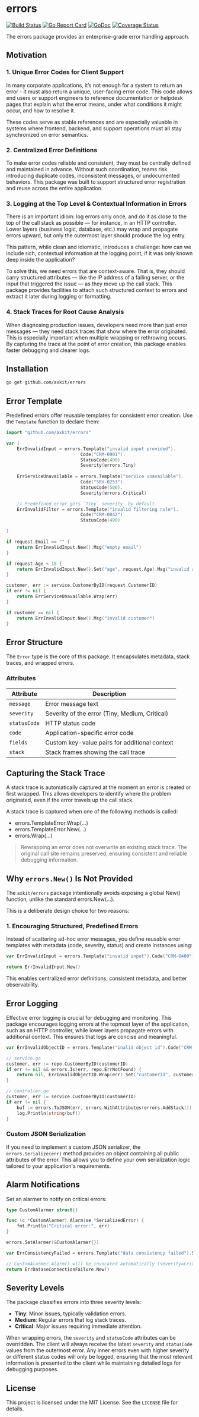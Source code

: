 # errors

[![Build Status](https://github.com/axkit/errors/actions/workflows/go.yml/badge.svg)](https://github.com/axkit/errors/actions)
[![Go Report Card](https://goreportcard.com/badge/github.com/axkit/errors)](https://goreportcard.com/report/github.com/axkit/errors)
[![GoDoc](https://pkg.go.dev/badge/github.com/axkit/errors)](https://pkg.go.dev/github.com/axkit/errors)
[![Coverage Status](https://coveralls.io/repos/github/axkit/errors/badge.svg?branch=master)](https://coveralls.io/github/axkit/errors?branch=master)

The errors package provides an enterprise-grade error handling approach.

## Motivation

### 1. Unique Error Codes for Client Support

In many corporate applications, it’s not enough for a system to return an error - it must also return a unique, user-facing error code. This code allows end users or support engineers to reference documentation or helpdesk pages that explain what the error means, under what conditions it might occur, and how to resolve it.

These codes serve as stable references and are especially valuable in systems where frontend, backend, and support operations must all stay synchronized on error semantics.

### 2. Centralized Error Definitions

To make error codes reliable and consistent, they must be centrally defined and maintained in advance. Without such coordination, teams risk introducing duplicate codes, inconsistent messages, or undocumented behaviors. This package was built to support structured error registration and reuse across the entire application.

### 3. Logging at the Top Level & Contextual Information in Errors

There is an important idiom: log errors only once, and do it as close to the top of the call stack as possible — for instance, in an HTTP controller. Lower layers (business logic, database, etc.) may wrap and propagate errors upward, but only the outermost layer should produce the log entry.

This pattern, while clean and idiomatic, introduces a challenge: how can we include rich, contextual information at the logging point, if it was only known deep inside the application?

To solve this, we need errors that are context-aware. That is, they should carry structured attributes — like the IP address of a failing server, or the input that triggered the issue — as they move up the call stack. This package provides facilities to attach such structured context to errors and extract it later during logging or formatting.

### 4. Stack Traces for Root Cause Analysis

When diagnosing production issues, developers need more than just error messages — they need stack traces that show where the error originated. This is especially important when multiple wrapping or rethrowing occurs. By capturing the trace at the point of error creation, this package enables faster debugging and clearer logs.

## Installation

```bash
go get github.com/axkit/errors
```

## Error Template

Predefined errors offer reusable templates for consistent error creation. Use the `Template` function to declare them:

```go
import "github.com/axkit/errors"

var (
	ErrInvalidInput = errors.Template("invalid input provided").
							Code("CRM-0901").
							StatusCode(400).
							Severity(errors.Tiny)
    
	ErrServiceUnavailable = errors.Template("service unavailable").
							Code("SRV-0253").
							StatusCode(500).
							Severity(errors.Critical)

	// Predefined error gets `Tiny` severity  by default.
	ErrInvalidFilter = errors.Template("invalid filtering rule").
							Code("CRM-0042").
							StatusCode(400)

)

if request.Email == "" {
	return ErrInvalidInput.New().Msg("empty email")
}

if request.Age < 18 {
	return ErrInvalidInput.New().Set("age", request.Age).Msg("invalid age")
}

customer, err := service.CustomerByID(request.CustomerID)
if err != nil {
	return ErrServiceUnavailable.Wrap(err)
}

if customer == nil {
	return ErrInvalidInput.New().Msg("invalid customer")
}

```

## Error Structure

The `Error` type is the core of this package. It encapsulates metadata, stack traces, and wrapped errors.

### Attributes
| Attribute   | Description                                     |
|-------------|-------------------------------------------------|
| `message`   | Error message text                             |
| `severity`  | Severity of the error (Tiny, Medium, Critical) |
| `statusCode`| HTTP status code                               |
| `code`      | Application-specific error code                |
| `fields`    | Custom key-value pairs for additional context  |
| `stack`     | Stack frames showing the call trace            |

## Capturing the Stack Trace

A stack trace is automatically captured at the moment an error is created or first wrapped. This allows developers to identify where the problem originated, even if the error travels up the call stack.

A stack trace is captured when one of the following methods is called:

- errors.TemplateError.Wrap(...)
- errors.TemplateError.New(...)
- errors.Wrap(...)

> Rewrapping an error does not overwrite an existing stack trace. The original call site remains preserved, ensuring consistent and reliable debugging information.

## Why `errors.New()` Is Not Provided

The `axkit/errors` package intentionally avoids exposing a global New() function, unlike the standard errors.New(...).

This is a deliberate design choice for two reasons:

### 1. Encouraging Structured, Predefined Errors

Instead of scattering ad-hoc error messages, you define reusable error templates with metadata (code, severity, status) and create instances using:

```go
var ErrInvalidInput = errors.Template("invalid input").Code("CRM-0400").StatusCode(400)

return ErrInvalidInput.New()
```

This enables centralized error definitions, consistent metadata, and better observability.

## Error Logging

Effective error logging is crucial for debugging and monitoring. This package encourages logging errors at the topmost layer of the application, such as an HTTP controller, while lower layers propagate errors with additional context. This ensures that logs are concise and meaningful.

```go
var ErrInvalidObjectID = errors.Template("inalid object id").Code("CRM-0400").StatusCode(400)

// service.go
customer, err := repo.CustomerByID(customerID)
if err != nil && errors.Is(err, repo.ErrNotFound) {
    return nil, ErrInvalidObjectID.Wrap(err).Set("customerId", customerID)
}

// controller.go
customer, err := service.CustomerByID(customerID)
if err != nil {
	buf := errors.ToJSON(err, errors.WithAttributes(errors.AddStack)))
	log.Println(string(buf))
}
```

### Custom JSON Serialization

If you need to implement a custom JSON serializer, the `errors.Serialize(err)` method provides an object containing all public attributes of the error. This allows you to define your own serialization logic tailored to your application's requirements.

## Alarm Notifications

Set an alarmer to notify on critical errors: 

```go
type CustomAlarmer struct{}

func (c *CustomAlarmer) Alarm(se *SerializedError) {
    fmt.Println("Critical error:", err)
}

errors.SetAlarmer(&CustomAlarmer{})

var ErrConsistencyFailed = errors.Template("data consistency failed").Severity(errors.Critical) 

// CustomAlarmer.Alarm() will be invocated automatically (severity=Critical)
return ErrDataseConnectionFailure.New()
```

## Severity Levels

The package classifies errors into three severity levels:

- **Tiny**: Minor issues, typically validation errors.
- **Medium**: Regular errors that log stack traces.
- **Critical**: Major issues requiring immediate attention.

When wrapping errors, the `severity` and `statusCode` attributes can be overridden. The client will always receive the latest `severity` and `statusCode` values from the outermost error. Any inner errors even with higher severity or different status codes will only be logged, ensuring that the most relevant information is presented to the client while maintaining detailed logs for debugging purposes.

## License

This project is licensed under the MIT License. See the `LICENSE` file for details.
